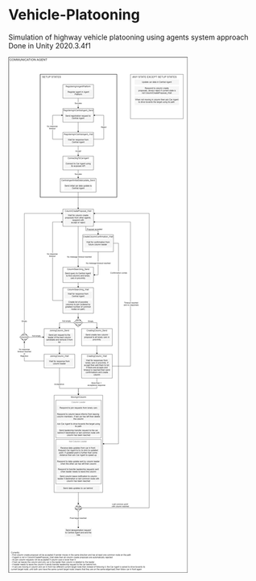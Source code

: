 # Vehicle-Platooning
Simulation of highway vehicle platooning using agents system approach  
Done in Unity 2020.3.4f1


<img src="Other/CommunicationAgentStateDiagrams.png">

